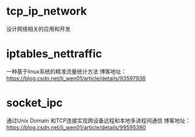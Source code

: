 # tcp_ip_network
设计网络相关的应用和开发



# iptables_nettraffic
一种基于linux系统的精准流量统计方法
博客地址：https://blog.csdn.net/li_wen01/article/details/93597936


# socket_ipc
通过Unix Domain 和TCP连接实现跨设备远程和本地多进程间通信
博客地址：https://blog.csdn.net/li_wen01/article/details/99595380
